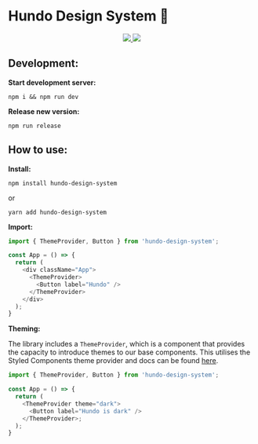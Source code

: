 # Hundo Design System 🎨

<p align="center">
<a href="https://github.com/hundo-careers/hundo-design-system/actions/workflows/chromatic.yml">
<img src="https://github.com/hundo-careers/hundo-design-system/actions/workflows/chromatic.yml/badge.svg?branch=main" />
</a>
<a href="https://npm.im/hundo-design-system">
<img src="https://img.shields.io/npm/v/hundo-design-system.svg" />
</a>


## Development:

__Start development server:__
```shell
npm i && npm run dev
```

__Release new version:__
```shell
npm run release
```

## How to use:

__Install:__ 
```shell
npm install hundo-design-system
```

or 

```shell
yarn add hundo-design-system
```

__Import:__ 
```js
import { ThemeProvider, Button } from 'hundo-design-system';

const App = () => {
  return (
    <div className="App">
      <ThemeProvider>
        <Button label="Hundo" />
      </ThemeProvider>
    </div>
  );
}
```

__Theming:__ 

The library includes a `ThemeProvider`, which is a component that provides the capacity to introduce themes to our base components. This utilises the Styled Components theme provider and docs can be found [here](https://styled-components.com/docs/advanced#theming).


```js
import { ThemeProvider, Button } from 'hundo-design-system';

const App = () => {
  return (
    <ThemeProvider theme="dark">
      <Button label="Hundo is dark" />
    </ThemeProvider>;
  );
}
```
